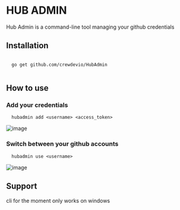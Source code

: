 # HUB ADMIN

Hub Admin is a command-line tool managing your github credentials

## Installation

``` console
  
  go get github.com/crewdevio/HubAdmin
 
```

## How to use

### Add your credentials

```console
  hubadmin add <username> <access_token>
```
![image](https://user-images.githubusercontent.com/59743950/137822738-28bddf4a-f8f5-4629-8d13-d9ea9d144cac.png)

### Switch between your github accounts
``` console
  hubadmin use <username>
```
![image](https://user-images.githubusercontent.com/59743950/137822403-99c8fe17-4b4a-4e3a-91d5-6faaae550105.png)


## Support 
cli for the moment only works on windows
